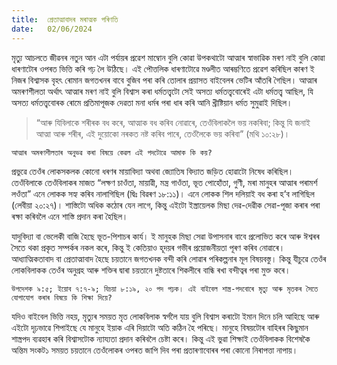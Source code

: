 ```yaml
---
title:  প্ৰেতাত্মাবাদৰ মৰাত্মক পৰিণতি
date:   02/06/2024
---
```


মৃত্যু আচলতে জীৱনৰ নতুন আন এটা পৰ্যায়ৰ প্ৰৱেশ মাম্বোন বুলি কোৱা উপকথাটো আত্মাৰ স্বাভাৱিক মৰণ নাই বুলি কোৱা ধাৰণাটোৰ ওপৰত ভিত্তি কৰি গঢ় লৈ উঠিছে। এই পৌত্তলিক ধাৰণাটোৱে মণ্ডলীত আৰম্ভণিতে প্ৰৱেশ কৰিছিল কাৰণ ই নিজৰ বিশ্বাসক বৃহৎ ৰোমান জগতখনৰ বাবে বুজিব পৰা কৰি তোলাৰ প্ৰয়াসত বাইবেলৰ ভেটিৰ আঁতৰি গৈছিল। আত্মাৰ অমৰণশীলতা অৰ্থাৎ আত্মাৰ মৰণ নাই বুলি বিশ্বাস কৰা ধৰ্মতত্ত্বটো সেই অসত্য ধৰ্মতত্ত্ববোৰেই এটা ধৰ্মতত্ত্ব আছিল, যি অসত্য ধৰ্মতত্ত্ববোৰক ৰোমে প্ৰতিমাপূজক দেৱতা মনা ধৰ্মৰ পৰা ধাৰ কৰি আনি খ্ৰীষ্টিয়ান ধৰ্মত সুমুৱাই দিছিল।

> <p></p>
> “আৰু যিবিলাকে শৰীৰক বধ কৰে, আত্মাক বধ কৰিব নোৱাৰে, তেওঁবিলাকলৈ ভয় নকৰিবা; কিন্তু যি জনাই আত্মা আৰু শৰীৰ, এই দুয়োকো নৰকত নষ্ট কৰিব পাৰে, তেওঁলৈকে ভয় কৰিবা” (মথি ১০:২৮)।

`আত্মাৰ অমৰণশীলতাৰ অনুভৱ কৰা বিষয়ে কেৱল এই পদটোৱে আমাক কি কয়?`

প্ৰভুৱে তেওঁৰ লোকসকলক কোনো ধৰণৰ মায়াবিদ্যা অথবা জ্যোতিষ বিদ্যাত জড়িত হোৱাটো নিষেধ কৰিছিল। তেওঁবিলাকে তেওঁবিলাকৰ মাজত “লক্ষণ চাওঁতা, মায়াৱী, মন্ত্ৰ গাওঁতা, ভূত পোহোঁতা, গুণী, মৰা মানুহৰ আত্মাৰ পৰামৰ্শ লওঁতা” এনে লোকক সহ্য কৰিব নালাগিছিল (দ্বিঃ বিৱৰণ ১৮:১১)। এনে লোকক শিল দলিয়াই বধ কৰা হ’ব লাগিছিল (লেবীয়া ২০:২৭)। শাস্তিটো অধিক কঠোৰ যেন লাগে, কিন্তু এইটো ইস্ত্ৰায়েলক মিছা দেৱ-দেৱীক সেৱা-পূজা কৰাৰ পৰা ৰক্ষা কৰিবলৈ এনে শাস্তি প্ৰদান কৰা হৈছিল।

যাদুবিদ্যা বা ভেলেকী বাজি হৈছে ভূত-পিশাচৰ কাৰ্য। ই মানুহক মিছা সেৱা উপাসনাৰ বাবে প্ৰলোভিত কৰে আৰু ঈশ্বৰৰ সৈতে থকা প্ৰকৃত সম্পৰ্কৰ নকল কৰে, কিন্তু ই কেতিয়াও হূদয়ৰ গভীৰ প্ৰয়োজনীয়তা পূৰণ কৰিব নোৱাৰে। আধ্যাত্মিকতাবাদ বা প্ৰেতাত্মাবাদ হৈছে চয়তানে জগতখনক বন্দী কৰি লোৱাৰ পৰিকল্পনাৰ মূল বিষয়বস্তু। কিন্তু যীচুৱে তেওঁৰ লোকবিলাকক তেওঁৰ অনুগ্ৰহ আৰু শক্তিৰ দ্বাৰা চয়তানে দুষ্টতাৰে শিকলীৰে বান্ধি ৰখা বন্দীত্বৰ পৰা মুক্ত কৰে।

`উপদেশক ৯:৫; ইয়োব ৭:৭-৯; যিচয়া ৮:১৯, ২০ পদ পঢ়ক। এই বাইবেল শাস্ত্ৰ-পদবোৰে মৃত্যু আৰু মৃতকৰ সৈতে যোগাযোগ কৰাৰ বিষয়ে কি শিক্ষা দিয়ে?`

যদিও বাইবেল ভিত্তি নহয়, মৃত্যুৰ সময়ত মৃত লোকবিলাক স্বৰ্গলৈ যায় বুলি বিশ্বাস কৰাটো ইমান দিনে চলি আহিছে আৰু এইটো দৃঢ়ভাৱে শিপাইছে যে মানুহে ইয়াক এৰি দিয়াটো অতি কঠিন হৈ পৰিছে। মানুহে বিষয়টোৰ বাহিৰৰ কিছুমান শাস্ত্ৰপদ ব্যৱহাৰ কৰি বিশ্বাসটোক ন্যায্যতা প্ৰদান কৰিবলৈ চেষ্টা কৰে। কিন্তু এই ভুৱা শিক্ষাই তেওঁবিলাকক বিশেষকৈ অন্তিম সংকট১ সময়ত চয়তানে তেওঁলোকৰ ওপৰত জাপি দিব পৰা প্ৰতাৰণাবোৰৰ পৰা কোনো নিৰাপত্তা নাপায়।